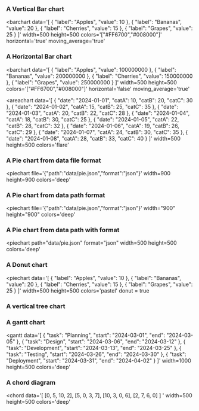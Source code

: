 ### A Vertical Bar chart



<barchart
  data='[
    { "label": "Apples", "value": 10 },
    { "label": "Bananas", "value": 20 },
    { "label": "Cherries", "value": 15 },
    { "label": "Grapes", "value": 25 }
  ]'
  width=500
  height=500
  colors='["#FF6700","#008000"]'
  horizontal='true'
  moving_average='true'
>
</barchart>




### A Horizontal Bar chart



<barchart
data='[
  { "label": "Apples", "value": 100000000 },
  { "label": "Bananas", "value": 200000000 },
  { "label": "Cherries", "value": 150000000 },
  { "label": "Grapes", "value": 250000000 }
]'
  width=500
  height=500
  colors='["#FF6700","#008000"]'
  horizontal='false'
  moving_average='true'
>
</barchart>




<areachart
data='[
  { "date": "2024-01-01", "catA": 10, "catB": 20, "catC": 30 },
  { "date": "2024-01-02", "catA": 15, "catB": 25, "catC": 35 },
  { "date": "2024-01-03", "catA": 20, "catB": 22, "catC": 28 },
  { "date": "2024-01-04", "catA": 18, "catB": 30, "catC": 25 },
  { "date": "2024-01-05", "catA": 22, "catB": 28, "catC": 32 },
  { "date": "2024-01-06", "catA": 19, "catB": 26, "catC": 29 },
  { "date": "2024-01-07", "catA": 24, "catB": 30, "catC": 35 },
  { "date": "2024-01-08", "catA": 28, "catB": 33, "catC": 40 }
]'
  width=500
  height=500
  colors='flare'
>
</areachart>


<skey
  file='{
        "path": "data/std_focus.json",
        "format": "json"
    }'
    link_color='"target"'
    colors='cc.glasbey'
    width=1000
  height=500>
</skey>


<!-- 
<skey
  width=600
  height=225}'
  file='{"path": "data/energy.json", "format": "json"}'
  n_colors=10
  colors='pastel'
  link_color='"source-target"'
  node_align='"right"'
>
</skey> -->



### A Pie chart from data file format


<piechart
  file='{"path":"data/pie.json","format":"json"}'
  width=900
  height=900
  colors='deep'
>
</piechart>



### A Pie chart from data path format


<piechart
  file='{"path":"data/pie.json","format":"json"}'
  width="900"
  height="900"
  colors='deep'
>
</piechart>



### A Pie chart from data path with format


<piechart
  path="data/pie.json"
  format="json"
  width=500
  height=500
  colors='deep'
>
</piechart>






### A Donut chart


<piechart
data='[
  { "label": "Apples", "value": 10 },
  { "label": "Bananas", "value": 20 },
  { "label": "Cherries", "value": 15 },
  { "label": "Grapes", "value": 25 }
]'
  width=500
  height=500
  colors='pastel'
  donut = true
>
</piechart>



### A vertical tree chart

<tree
    data='{
    "name": "root",
    "children": [
            { "name": "A", "value": 10 },
            { "name": "B", "value": 20 },
            { "name": "C", "children": [
                { "name": "C1", "value": 10 },
                { "name": "C2", "value": 5 },
                { "name": "C3", "value": 15 }
            ]},
            { "name": "D", "value": 40 }
        ]
    }
    '
    width=1000
  height=500
    colors='deep'
    vertical=True>
</tree>





### A gantt chart


<gantt
  data='[
    { "task": "Planning", "start": "2024-03-01", "end": "2024-03-05" },
    { "task": "Design", "start": "2024-03-06", "end": "2024-03-12" },
    { "task": "Development", "start": "2024-03-13", "end": "2024-03-25" },
    { "task": "Testing", "start": "2024-03-26", "end": "2024-03-30" },
    { "task": "Deployment", "start": "2024-03-31", "end": "2024-04-02" }
  ]'
  width=1000
  height=500
  colors='deep'
>
</gantt>



### A chord diagram 


<chord
data='[
  [0, 5, 10, 2],
  [5, 0, 3, 7],
  [10, 3, 0, 6],
  [2, 7, 6, 0]
]
'
  width=500
  height=500
  colors='deep'
>
</chord>


